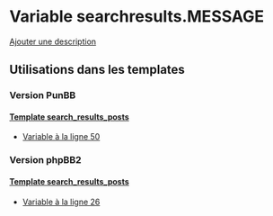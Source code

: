 # Variable searchresults.MESSAGE
[Ajouter une description](https://fa-tvars.appspot.com/var/searchresults.MESSAGE)

## Utilisations dans les templates

### Version PunBB

#### [Template search_results_posts](punbb/search_results_posts.md)
* [Variable &agrave; la ligne 50](../punbb/search_results_posts.tpl#L50)

### Version phpBB2

#### [Template search_results_posts](subsilver/search_results_posts.md)
* [Variable &agrave; la ligne 26](../subsilver/search_results_posts.tpl#L26)